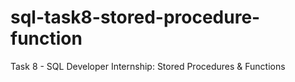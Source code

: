 # sql-task8-stored-procedure-function
Task 8 - SQL Developer Internship: Stored Procedures &amp; Functions
